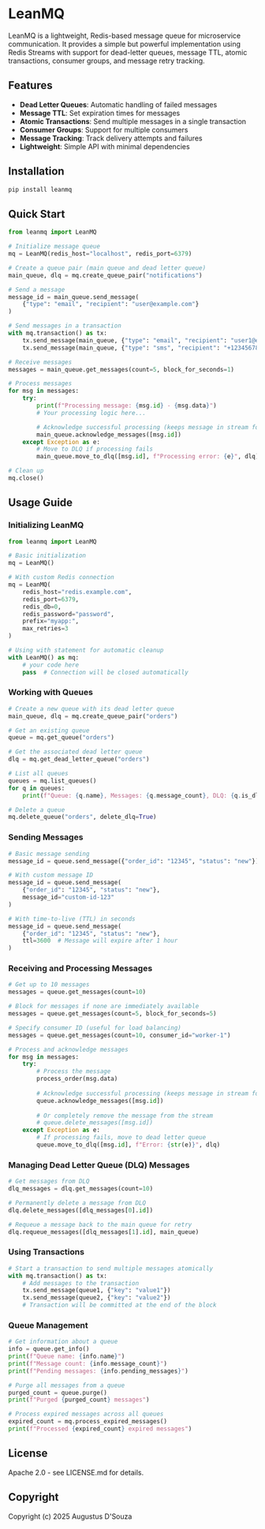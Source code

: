 # LeanMQ

LeanMQ is a lightweight, Redis-based message queue for microservice communication. It provides a simple but powerful implementation using Redis Streams with support for dead-letter queues, message TTL, atomic transactions, consumer groups, and message retry tracking.

## Features

- **Dead Letter Queues**: Automatic handling of failed messages
- **Message TTL**: Set expiration times for messages
- **Atomic Transactions**: Send multiple messages in a single transaction
- **Consumer Groups**: Support for multiple consumers
- **Message Tracking**: Track delivery attempts and failures
- **Lightweight**: Simple API with minimal dependencies

## Installation

```bash
pip install leanmq
```

## Quick Start

```python
from leanmq import LeanMQ

# Initialize message queue
mq = LeanMQ(redis_host="localhost", redis_port=6379)

# Create a queue pair (main queue and dead letter queue)
main_queue, dlq = mq.create_queue_pair("notifications")

# Send a message
message_id = main_queue.send_message(
    {"type": "email", "recipient": "user@example.com"}
)

# Send messages in a transaction
with mq.transaction() as tx:
    tx.send_message(main_queue, {"type": "email", "recipient": "user1@example.com"})
    tx.send_message(main_queue, {"type": "sms", "recipient": "+1234567890"})

# Receive messages
messages = main_queue.get_messages(count=5, block_for_seconds=1)

# Process messages
for msg in messages:
    try:
        print(f"Processing message: {msg.id} - {msg.data}")
        # Your processing logic here...

        # Acknowledge successful processing (keeps message in stream for history)
        main_queue.acknowledge_messages([msg.id])
    except Exception as e:
        # Move to DLQ if processing fails
        main_queue.move_to_dlq([msg.id], f"Processing error: {e}", dlq)

# Clean up
mq.close()
```

## Usage Guide

### Initializing LeanMQ

```python
from leanmq import LeanMQ

# Basic initialization
mq = LeanMQ()

# With custom Redis connection
mq = LeanMQ(
    redis_host="redis.example.com",
    redis_port=6379,
    redis_db=0,
    redis_password="password",
    prefix="myapp:",
    max_retries=3
)

# Using with statement for automatic cleanup
with LeanMQ() as mq:
    # your code here
    pass  # Connection will be closed automatically
```

### Working with Queues

```python
# Create a new queue with its dead letter queue
main_queue, dlq = mq.create_queue_pair("orders")

# Get an existing queue
queue = mq.get_queue("orders")

# Get the associated dead letter queue
dlq = mq.get_dead_letter_queue("orders")

# List all queues
queues = mq.list_queues()
for q in queues:
    print(f"Queue: {q.name}, Messages: {q.message_count}, DLQ: {q.is_dlq}")

# Delete a queue
mq.delete_queue("orders", delete_dlq=True)
```

### Sending Messages

```python
# Basic message sending
message_id = queue.send_message({"order_id": "12345", "status": "new"})

# With custom message ID
message_id = queue.send_message(
    {"order_id": "12345", "status": "new"},
    message_id="custom-id-123"
)

# With time-to-live (TTL) in seconds
message_id = queue.send_message(
    {"order_id": "12345", "status": "new"},
    ttl=3600  # Message will expire after 1 hour
)
```

### Receiving and Processing Messages

```python
# Get up to 10 messages
messages = queue.get_messages(count=10)

# Block for messages if none are immediately available
messages = queue.get_messages(count=5, block_for_seconds=5)

# Specify consumer ID (useful for load balancing)
messages = queue.get_messages(count=10, consumer_id="worker-1")

# Process and acknowledge messages
for msg in messages:
    try:
        # Process the message
        process_order(msg.data)
        
        # Acknowledge successful processing (keeps message in stream for history/auditing)
        queue.acknowledge_messages([msg.id])
        
        # Or completely remove the message from the stream
        # queue.delete_messages([msg.id])
    except Exception as e:
        # If processing fails, move to dead letter queue
        queue.move_to_dlq([msg.id], f"Error: {str(e)}", dlq)
```

### Managing Dead Letter Queue (DLQ) Messages

```python
# Get messages from DLQ
dlq_messages = dlq.get_messages(count=10)

# Permanently delete a message from DLQ
dlq.delete_messages([dlq_messages[0].id])

# Requeue a message back to the main queue for retry
dlq.requeue_messages([dlq_messages[1].id], main_queue)
```

### Using Transactions

```python
# Start a transaction to send multiple messages atomically
with mq.transaction() as tx:
    # Add messages to the transaction
    tx.send_message(queue1, {"key": "value1"})
    tx.send_message(queue2, {"key": "value2"})
    # Transaction will be committed at the end of the block
```

### Queue Management

```python
# Get information about a queue
info = queue.get_info()
print(f"Queue name: {info.name}")
print(f"Message count: {info.message_count}")
print(f"Pending messages: {info.pending_messages}")

# Purge all messages from a queue
purged_count = queue.purge()
print(f"Purged {purged_count} messages")

# Process expired messages across all queues
expired_count = mq.process_expired_messages()
print(f"Processed {expired_count} expired messages")
```

## License

Apache 2.0 - see LICENSE.md for details.

## Copyright

Copyright (c) 2025 Augustus D'Souza
